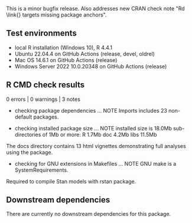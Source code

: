 This is a minor bugfix release. Also addresses new CRAN check note "Rd \link{} 
targets missing package anchors".

## Test environments
* local R installation (Windows 10), R 4.4.1
* Ubuntu 22.04.4 on GitHub Actions (release, devel, oldrel)
* Mac OS 14.6.1 on GitHub Actions (release)
* Windows Server 2022 10.0.20348 on GitHub Actions (release)

## R CMD check results

0 errors | 0 warnings | 3 notes

* checking package dependencies ... NOTE
  Imports includes 23 non-default packages.

* checking installed package size ... NOTE
  installed size is 18.0Mb
  sub-directories of 1Mb or more:
    R      1.7Mb
    doc    4.2Mb
    libs  11.5Mb
    
The docs directory contains 13 html vignettes demonstrating full analyses using
the package.

* checking for GNU extensions in Makefiles ... NOTE
  GNU make is a SystemRequirements.

Required to compile Stan models with rstan package.

## Downstream dependencies
There are currently no downstream dependencies for this package.

